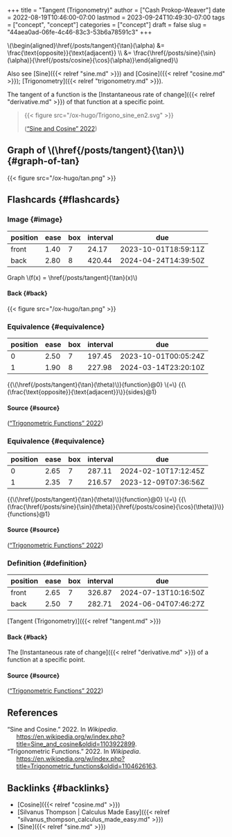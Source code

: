 +++
title = "Tangent (Trigonometry)"
author = ["Cash Prokop-Weaver"]
date = 2022-08-19T10:46:00-07:00
lastmod = 2023-09-24T10:49:30-07:00
tags = ["concept", "concept"]
categories = ["concept"]
draft = false
slug = "44aea0ad-06fe-4c46-83c3-53b6a78591c3"
+++

\\(\begin{aligned}\href{/posts/tangent}{\tan}(\alpha) &= \frac{\text{opposite}}{\text{adjacent}} \\\ &= \frac{\href{/posts/sine}{\sin}(\alpha)}{\href{/posts/cosine}{\cos}(\alpha)}\end{aligned}\\)

Also see [Sine]({{< relref "sine.md" >}}) and [Cosine]({{< relref "cosine.md" >}}); [Trigonometry]({{< relref "trigonometry.md" >}}).

The tangent of a function is the [Instantaneous rate of change]({{< relref "derivative.md" >}}) of that function at a specific point.

> {{< figure src="/ox-hugo/Trigono_sine_en2.svg" >}}
>
> (<a href="#citeproc_bib_item_1">“Sine and Cosine” 2022</a>)


## Graph of \\(\href{/posts/tangent}{\tan}\\) {#graph-of-tan}

{{< figure src="/ox-hugo/tan.png" >}}


## Flashcards {#flashcards}


### Image {#image}

| position | ease | box | interval | due                  |
|----------|------|-----|----------|----------------------|
| front    | 1.40 | 7   | 24.17    | 2023-10-01T18:59:11Z |
| back     | 2.80 | 8   | 420.44   | 2024-04-24T14:39:50Z |

Graph \\(f(x) = \href{/posts/tangent}{\tan}(x)\\)


#### Back {#back}

{{< figure src="/ox-hugo/tan.png" >}}


### Equivalence {#equivalence}

| position | ease | box | interval | due                  |
|----------|------|-----|----------|----------------------|
| 0        | 2.50 | 7   | 197.45   | 2023-10-01T00:05:24Z |
| 1        | 1.90 | 8   | 227.98   | 2024-03-14T23:20:10Z |

{{\\(\href{/posts/tangent}{\tan}(\theta)\\)}{function}@0} \\(=\\) {{\\(\frac{\text{opposite}}{\text{adjacent}}\\)}{sides}@1}


#### Source {#source}

(<a href="#citeproc_bib_item_2">“Trigonometric Functions” 2022</a>)


### Equivalence {#equivalence}

| position | ease | box | interval | due                  |
|----------|------|-----|----------|----------------------|
| 0        | 2.65 | 7   | 287.11   | 2024-02-10T17:12:45Z |
| 1        | 2.35 | 7   | 216.57   | 2023-12-09T07:36:56Z |

{{\\(\href{/posts/tangent}{\tan}(\theta)\\)}{function}@0} \\(=\\) {{\\(\frac{\href{/posts/sine}{\sin}(\theta)}{\href{/posts/cosine}{\cos}(\theta)}\\)}{functions}@1}


#### Source {#source}

(<a href="#citeproc_bib_item_2">“Trigonometric Functions” 2022</a>)


### Definition {#definition}

| position | ease | box | interval | due                  |
|----------|------|-----|----------|----------------------|
| front    | 2.65 | 7   | 326.87   | 2024-07-13T10:16:50Z |
| back     | 2.50 | 7   | 282.71   | 2024-06-04T07:46:27Z |

[Tangent (Trigonometry)]({{< relref "tangent.md" >}})


#### Back {#back}

The [Instantaneous rate of change]({{< relref "derivative.md" >}}) of a function at a specific point.


#### Source {#source}

(<a href="#citeproc_bib_item_2">“Trigonometric Functions” 2022</a>)

## References

<style>.csl-entry{text-indent: -1.5em; margin-left: 1.5em;}</style><div class="csl-bib-body">
  <div class="csl-entry"><a id="citeproc_bib_item_1"></a>“Sine and Cosine.” 2022. In <i>Wikipedia</i>. <a href="https://en.wikipedia.org/w/index.php?title=Sine_and_cosine&oldid=1103922899">https://en.wikipedia.org/w/index.php?title=Sine_and_cosine&#38;oldid=1103922899</a>.</div>
  <div class="csl-entry"><a id="citeproc_bib_item_2"></a>“Trigonometric Functions.” 2022. In <i>Wikipedia</i>. <a href="https://en.wikipedia.org/w/index.php?title=Trigonometric_functions&oldid=1104626163">https://en.wikipedia.org/w/index.php?title=Trigonometric_functions&#38;oldid=1104626163</a>.</div>
</div>


## Backlinks {#backlinks}

-   [Cosine]({{< relref "cosine.md" >}})
-   [Silvanus Thompson | Calculus Made Easy]({{< relref "silvanus_thompson_calculus_made_easy.md" >}})
-   [Sine]({{< relref "sine.md" >}})

